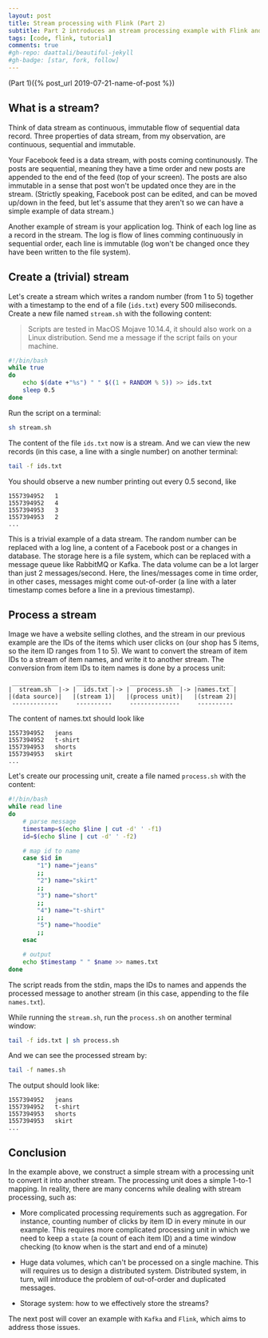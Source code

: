 ```yaml
---
layout: post
title: Stream processing with Flink (Part 2)
subtitle: Part 2 introduces an stream processing example with Flink and Kafka
tags: [code, flink, tutorial]
comments: true
#gh-repo: daattali/beautiful-jekyll
#gh-badge: [star, fork, follow]
---
```


(Part 1)({% post_url 2019-07-21-name-of-post %})

## What is a stream?

Think of data stream as continuous, immutable flow of sequential data record. Three properties of data stream, from my observation, are continuous, sequential and immutable.

Your Facebook feed is a data stream, with posts coming continunously. The posts are sequential, meaning they have a time order and new posts are appended to the end of the feed (top of your screen). The posts are also immutable in a sense that post won't be updated once they are in the stream. (Strictly speaking, Facebook post can be edited, and can be moved up/down in the feed, but let's assume that they aren't so we can have a simple example of data stream.)

Another example of stream is your application log. Think of each log line as a record in the stream. The log is flow of lines comming continuously in sequential order, each line is immutable (log won't be changed once they have been written to the file system).

## Create a (trivial) stream

Let's create a stream which writes a random number (from 1 to 5) together with a timestamp to the end of a file (`ids.txt`) every 500 miliseconds. Create a new file named `stream.sh` with the following content:

> Scripts are tested in MacOS Mojave 10.14.4, it should also work on a Linux distribution. Send me a message if the script fails on your machine.

```bash
#!/bin/bash
while true 
do
    echo $(date +"%s") " " $((1 + RANDOM % 5)) >> ids.txt
    sleep 0.5
done
```

Run the script on a terminal:

```sh
sh stream.sh
```

The content of the file `ids.txt` now is a stream. And we can view the new records (in this case, a line with a single number) on another terminal:

```sh
tail -f ids.txt
```

You should observe a new number printing out every 0.5 second, like 

```
1557394952   1
1557394952   4
1557394953   3
1557394953   2
...
```

This is a trivial example of a data stream. The random number can be replaced with a log line, a content of a Facebook post or a changes in database. The storage here is a file system, which can be replaced with a message queue like RabbitMQ or Kafka. The data volume can be a lot larger than just 2 messages/second. Here, the lines/messages come in time order, in other cases, messages might come out-of-order (a line with a later timestamp comes before a line in a previous timestamp).

## Process a stream

Image we have a website selling clothes, and the stream in our previous example are the IDs of the items which user clicks on (our shop has 5 items, so the item ID ranges from 1 to 5). We want to convert the stream of item IDs to a stream of item names, and write it to another stream. The conversion from item IDs to item names is done by a process unit:

```
 _____________     __________     ______________     __________
|  stream.sh  |-> |  ids.txt |-> |  process.sh  |-> |names.txt |
|(data source)|   |(stream 1)|   |(process unit)|   |(stream 2)|
 -------------     ----------     --------------     ----------
```

The content of names.txt should look like

```
1557394952   jeans
1557394952   t-shirt
1557394953   shorts
1557394953   skirt
...
```

Let's create our processing unit, create a file named `process.sh` with the content:

```bash
#!/bin/bash
while read line
do
    # parse message
    timestamp=$(echo $line | cut -d' ' -f1)
    id=$(echo $line | cut -d' ' -f2)

    # map id to name
    case $id in
        "1") name="jeans"
        ;;
        "2") name="skirt"
        ;;
        "3") name="short"
        ;;
        "4") name="t-shirt"
        ;;
        "5") name="hoodie"
        ;;
    esac

    # output
    echo $timestamp " " $name >> names.txt
done
```

The script reads from the stdin, maps the IDs to names and appends the processed message to another stream (in this case, appending to the file `names.txt`).

While running the `stream.sh`, run the `process.sh` on another terminal window:

```sh
tail -f ids.txt | sh process.sh
```

And we can see the processed stream by:

```sh
tail -f names.sh
```

The output should look like:

```
1557394952   jeans
1557394952   t-shirt
1557394953   shorts
1557394953   skirt
...
```

## Conclusion

In the example above, we construct a simple stream with a processing unit to convert it into another stream. The processing unit does a simple 1-to-1 mapping. In reality, there are many concerns while dealing with stream processing, such as:

- More complicated processing requirements such as aggregation. For instance, counting number of clicks by item ID in every minute in our example. This requires more complicated processing unit in which we need to keep a `state` (a count of each item ID) and a time window checking (to know when is the start and end of a minute)

- Huge data volumes, which can't be processed on a single machine. This will requires us to design a distributed system. Distributed system, in turn, will introduce the problem of out-of-order and duplicated messages.

- Storage system: how to we effectively store the streams?

The next post will cover an example with `Kafka` and `Flink`, which aims to address those issues.
